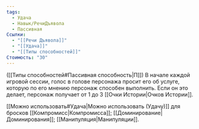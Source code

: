 ```yaml
---
tags:
  - Удача
  - Навык/РечиДъявола
  - Пассивная
Ссылки:
  - "[[Речи Дъявола]]"
  - "[[Удача]]"
  - "[[Типы способностей]]"
Стоимость: "30"
---
```

([[Типы способностей#Пассивная способность|П]]) В начале каждой игровой сессии, голос в голове персонажа просит его об услуге, которую по его мнению персонаж способен выполнить. Если он это делает, персонаж получает от 1 до 3 [[Очки Истории|Очков Истории]]. 


[[Можно использовать#Удача|Можно использовать (Удачу)]] для бросков [[Компромисс|Компромисса]]; [[Доминирование|Доминирования]]; [[Манипуляция|Манипуляции]]. 